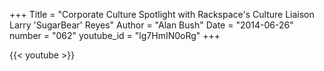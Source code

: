 +++
Title = "Corporate Culture Spotlight with Rackspace's Culture Liaison Larry 'SugarBear' Reyes"
Author = "Alan Bush"
Date = "2014-06-26"
number = "062"
youtube_id = "lg7HmIN0oRg"
+++

{{< youtube >}}
